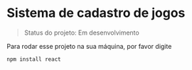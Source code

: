 <h1>Sistema de cadastro de jogos</h1>

> Status do projeto: Em desenvolvimento

Para rodar esse projeto na sua máquina, por favor digite

```
npm install react
```
